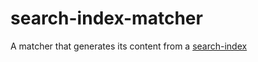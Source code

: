 # search-index-matcher
A matcher that generates its content from a [search-index](http://github.com/fergiemcdowall/search-index)
